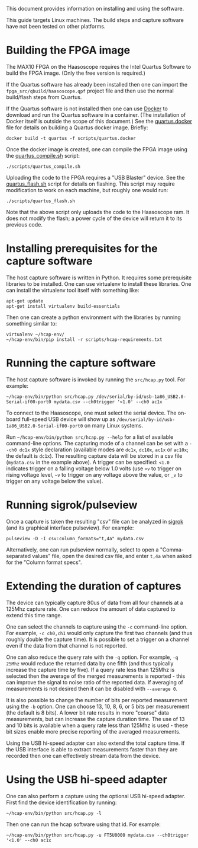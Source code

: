This document provides information on installing and using the
software.

This guide targets Linux machines.  The build steps and capture
software have not been tested on other platforms.

# Building the FPGA image

The MAX10 FPGA on the Haasoscope requires the Intel Quartus Software
to build the FPGA image.  (Only the free version is required.)

If the Quartus software has already been installed then one can import
the `fpga_src/qbuild/haasoscope.qpf` project file and then use the
normal build/flash steps from Quartus.

If the Quartus software is not installed then one can use
[Docker](https://en.wikipedia.org/wiki/Docker_(software)) to download
and run the Quartus software in a container.  (The installation of
Docker itself is outside the scope of this document.)  See the
[quartus.docker](../scripts/quartus.docker) file for details on
building a Quartus docker image.  Briefly:
```
docker build -t quartus -f scripts/quartus.docker
```

Once the docker image is created, one can compile the FPGA image using
the [quartus_compile.sh](../scripts/quartus_compile.sh) script:
```
./scripts/quartus_compile.sh
```

Uploading the code to the FPGA requires a "USB Blaster" device.  See
the [quartus_flash.sh](../scripts/quartus_flash.sh) script for details
on flashing.  This script may require modification to work on each
machine, but roughly one would run:
```
./scripts/quartus_flash.sh
```

Note that the above script only uploads the code to the Haasoscope
ram.  It does not modify the flash; a power cycle of the device will
return it to its previous code.

# Installing prerequisites for the capture software

The host capture software is written in Python.  It requires some
prerequisite libraries to be installed.  One can use virtualenv to
install these libraries.  One can install the virtualenv tool itself
with something like:

```
apt-get update
apt-get install virtualenv build-essentials
```

Then one can create a python environment with the libraries by running
something similar to:

```
virtualenv ~/hcap-env/
~/hcap-env/bin/pip install -r scripts/hcap-requirements.txt
```

# Running the capture software

The host capture software is invoked by running the `src/hcap.py`
tool.  For example:

```
~/hcap-env/bin/python src/hcap.py /dev/serial/by-id/usb-1a86_USB2.0-Serial-if00-port0 mydata.csv --ch0trigger '<1.0' --ch0 ac1x
```

To connect to the Haasoscope, one must select the serial device.  The
on-board full-speed USB device will show up as
`/dev/serial/by-id/usb-1a86_USB2.0-Serial-if00-port0` on many Linux
systems.

Run `~/hcap-env/bin/python src/hcap.py --help` for a list of available
command-line options.  The capturing mode of a channel can be set with
a `--ch0 dc1x` style declaration (available modes are `dc1x`, `dc10x`,
`ac1x` or `ac10x`; the default is `dc1x`).  The resulting capture data
will be stored in a csv file (`mydata.csv` in the example above).  A
trigger can be specified: `<1.0` indicates trigger on a falling
voltage below 1.0 volts (use `>v` to trigger on rising voltage level,
`~v` to trigger on any voltage above the value, or `_v` to trigger on
any voltage below the value).

# Running sigrok/pulseview

Once a capture is taken the resulting "csv" file can be analyzed in
[sigrok](https://sigrok.org/) (and its graphical interface pulseview).
For example:

```
pulseview -D -I csv:column_formats="t,4a" mydata.csv
```

Alternatively, one can run pulseview normally, select to open a
"Comma-separated values" file, open the desired csv file, and enter
`t,4a` when asked for the "Column format specs".

# Extending the duration of captures

The device can typically capture 80us of data from all four channels
at a 125Mhz capture rate.  One can reduce the amount of data captured
to extend this time range.

One can select the channels to capture using the `-c` command-line
option.  For example, `-c ch0,ch1` would only capture the first two
channels (and thus roughly double the capture time).  It is possible
to set a trigger on a channel even if the data from that channel is
not reported.

One can also reduce the query rate with the `-q` option.  For example,
`-q 25Mhz` would reduce the returned data by one fifth (and thus
typically increase the capture time by five).  If a query rate less
than 125Mhz is selected then the average of the merged measurements is
reported - this can improve the signal to noise ratio of the reported
data.  If averaging of measurements is not desired then it can be
disabled with `--average 0`.

It is also possible to change the number of bits per reported
measurement using the `-b` option.  One can choose 13, 10, 8, 6, or 5
bits per measurement (the default is 8 bits).  A lower bit rate
results in more "coarse" data measurements, but can increase the
capture duration time.  The use of 13 and 10 bits is available when a
query rate less than 125Mhz is used - these bit sizes enable more
precise reporting of the averaged measurements.

Using the USB hi-speed adapter can also extend the total capture time.
If the USB interface is able to extract measurements faster than they
are recorded then one can effectively stream data from the device.

# Using the USB hi-speed adapter

One can also perform a capture using the optional USB hi-speed
adapter.  First find the device identification by running:
```
~/hcap-env/bin/python src/hcap.py -l
```

Then one can run the hcap software using that id.  For example:
```
~/hcap-env/bin/python src/hcap.py -u FT5U0000 mydata.csv --ch0trigger '<1.0' --ch0 ac1x
```
